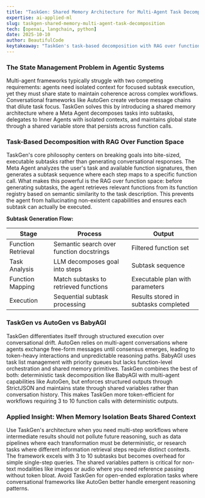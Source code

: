 ```yaml
---
title: "TaskGen: Shared Memory Architecture for Multi-Agent Task Decomposition"
expertise: ai-applied-ml
slug: taskgen-shared-memory-multi-agent-task-decomposition
tech: [openai, langchain, python]
date: 2025-10-10
author: BeautifulCode
keytakeaway: "TaskGen's task-based decomposition with RAG over function space enables reliable multi-agent execution by semantically matching user goals to available functions before generating subtask plans, while avoiding the token inefficiency of conversational frameworks through structured state management."
---
```


### The State Management Problem in Agentic Systems

Multi-agent frameworks typically struggle with two competing requirements: agents need isolated context for focused subtask execution, yet they must share state to maintain coherence across complex workflows. Conversational frameworks like AutoGen create verbose message chains that dilute task focus. TaskGen solves this by introducing a shared memory architecture where a Meta Agent decomposes tasks into subtasks, delegates to Inner Agents with isolated contexts, and maintains global state through a shared variable store that persists across function calls.

### Task-Based Decomposition with RAG Over Function Space

TaskGen's core philosophy centers on breaking goals into bite-sized, executable subtasks rather than generating conversational responses. The Meta Agent analyzes the user's task and available function signatures, then generates a subtask sequence where each step maps to a specific function call. What makes this powerful is the RAG over function space: before generating subtasks, the agent retrieves relevant functions from its function registry based on semantic similarity to the task description. This prevents the agent from hallucinating non-existent capabilities and ensures each subtask can actually be executed.

**Subtask Generation Flow:**

| Stage | Process | Output |
|-------|---------|--------|
| Function Retrieval | Semantic search over function docstrings | Filtered function set |
| Task Analysis | LLM decomposes goal into steps | Subtask sequence |
| Function Mapping | Match subtasks to retrieved functions | Executable plan with parameters |
| Execution | Sequential subtask processing | Results stored in subtasks completed |

### TaskGen vs AutoGen vs BabyAGI

TaskGen differentiates itself through structured execution over conversational drift. AutoGen relies on multi-agent conversations where agents exchange free-form messages until consensus emerges, leading to token-heavy interactions and unpredictable reasoning paths. BabyAGI uses task list management with priority queues but lacks function-level orchestration and shared memory primitives. TaskGen combines the best of both: deterministic task decomposition like BabyAGI with multi-agent capabilities like AutoGen, but enforces structured outputs through StrictJSON and maintains state through shared variables rather than conversation history. This makes TaskGen more token-efficient for workflows requiring 3 to 10 function calls with deterministic outputs.

### Applied Insight: When Memory Isolation Beats Shared Context

Use TaskGen's architecture when you need multi-step workflows where intermediate results should not pollute future reasoning, such as data pipelines where each transformation must be deterministic, or research tasks where different information retrieval steps require distinct contexts. The framework excels with 3 to 10 subtasks but becomes overhead for simple single-step queries. The shared variables pattern is critical for non-text modalities like images or audio where you need reference passing without token bloat. Avoid TaskGen for open-ended exploration tasks where conversational frameworks like AutoGen better handle emergent reasoning patterns.